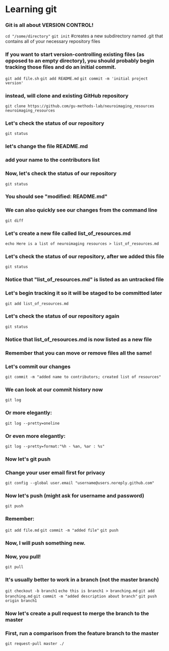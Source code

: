 # Learning git
### Git is all about VERSION CONTROL!

`cd "/some/directory"`
`git init` #creates a new subdirectory named .git that contains all of your necessary repository files

### If you want to start version-controlling existing files (as opposed to an empty directory), you should probably begin tracking those files and do an initial commit.
`git add file.sh`
`git add README.md`
`git commit -m 'initial project version'`

### instead, will clone and existing GitHub repository
`git clone https://github.com/gu-methods-lab/neuroimaging_resources neuroimaging_resources`

### Let's check the status of our repository
`git status`

### let's change the file README.md
### add your name to the contributors list
### Now, let's check the status of our repository
`git status`

### You should see "modified:		README.md"
### We can also quickly see our changes from the command line
`git diff`

### Let's create a new file called list_of_resources.md
`echo Here is a list of neuroimaging resources > list_of_resources.md`

### Let's check the status of our repository, after we added this file
`git status`

### Notice that "list_of_resources.md" is listed as an untracked file
### Let's begin tracking it so it will be staged to be committed later
`git add list_of_resources.md`

### Let's check the status of our repository again
`git status`

### Notice that list_of_resources.md is now listed as a new file
### Remember that you can move or remove files all the same!

### Let's commit our changes
`git commit -m "added name to contributors; created list of resources"`

### We can look at our commit history now
`git log`

### Or more elegantly:
`git log --pretty=oneline`

### Or even more elegantly:
`git log --pretty=format:"%h - %an, %ar : %s"`

### Now let's git push
### Change your user email first for privacy
`git config --global user.email "username@users.noreply.github.com"`

### Now let's push (might ask for username and password)
`git push`

### Remember:
`git add file.md`
`git commit -m "added file"`
`git push`

### Now, I will push something new. 
### Now, you pull!
`git pull`

### It's usually better to work in a branch (not the master branch)
`git checkout -b branch1`
`echo this is branch1 > branching.md`
`git add branching.md`
`git commit -m "added description about branch"`
`git push origin branch1`

### Now let's create a pull request to merge the branch to the master

### First, run a comparison from the feature branch to the master
`git request-pull master ./`